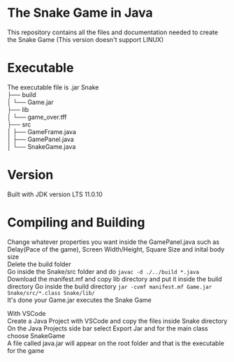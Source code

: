 # The Snake Game in Java
This repository contains all the files and documentation needed to create the Snake Game (This version doesn't support LINUX)
# Executable
The executable file is .jar
Snake  
├── build  
│   └── Game.jar  
├── lib  
│   └── game_over.tff  
├── src  
│   ├── GameFrame.java  
│   ├── GamePanel.java  
│   └── SnakeGame.java  
 
# Version
Built with JDK version LTS 11.0.10  

# Compiling and Building
Change whatever properties you want inside the GamePanel.java such as Delay(Pace of the game), Screen Width/Height, Square Size and inital body size  
Delete the build folder  
Go inside the Snake/src folder and do `javac -d ./../build *.java`  
Download the manifest.mf and copy lib directory and put it inside the build directory
Go inside the build directory `jar -cvmf manifest.mf Game.jar Snake/src/*.class Snake/lib/`  
It's done your Game.jar executes the Snake Game  
  
With VSCode  
Create a Java Project with VSCode and copy the files inside Snake directory  
On the Java Projects side bar select Export Jar and for the main class choose SnakeGame  
A file called java.jar will appear on the root folder and that is the executable for the game  